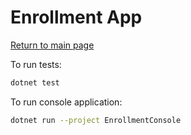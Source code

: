 # Enrollment App

[Return to main page](../README.md)

To run tests:

```sh
dotnet test
```

To run console application:

```sh
dotnet run --project EnrollmentConsole
```
